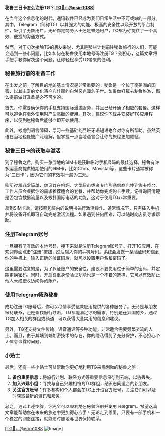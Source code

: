 **秘鲁三日卡怎么注册TG？[[TG💪+ @esim1088](https://t.me/s/esim1088)]**

在当今这个信息化的时代，通讯软件已经成为我们日常生活中不可或缺的一部分。其中，Telegram（简称TG）以其强大的功能、极高的安全性以及开放的平台特性，吸引了无数用户。无论你是商务人士还是普通用户，TG都为你提供了一个高效、便捷的沟通方式。

然而，对于初次接触TG的朋友来说，尤其是那些计划前往秘鲁旅行的人们，可能会遇到一些小问题，比如如何在秘鲁使用本地号码注册TG？别担心，这篇文章将手把手教你解决这个问题，让你轻松享受TG带来的便利。

### 秘鲁旅行前的准备工作

在出发之前，了解目的地的基本情况是非常重要的。秘鲁是一个位于南美洲的国家，以其丰富的文化遗产和壮丽的自然风光闻名于世。如果你打算去秘鲁旅游，那么提前做好准备是必不可少的。

首先，你需要确保你的手机支持国际漫游服务，并且已经开通了相应的套餐。这样可以避免在境外使用时产生高额的费用。其次，建议你下载并安装好TG应用程序，以便到达秘鲁后能够立即开始使用。

此外，考虑到语言障碍，学习一些基础的西班牙语短语也会对你有所帮助。虽然英语在当地也能被广泛理解，但掌握一点当地语言会让你的旅程更加顺畅。

### 秘鲁三日卡的获取与激活

到了秘鲁之后，购买一张当地的SIM卡是获取临时手机号码的最佳选择。秘鲁有许多运营商提供短期使用的SIM卡，比如Claro、Movistar等，这些卡片通常被称为“三日卡”，因为它们的有效期一般为三天。

购买过程非常简单，你可以在机场、大型超市或者专门的通信商店找到售卡柜台。工作人员会根据你的需求推荐适合的套餐，并帮助你完成购卡手续。记得询问清楚是否包含数据流量以及拨打国际电话的功能，这对于使用TG非常重要。

拿到SIM卡后，请按照包装内的说明书进行激活操作。通常情况下，只需插入手机并将设备开机即可自动完成激活流程。如果遇到任何困难，可以随时向店员寻求帮助。

### 注册Telegram账号

一旦拥有了有效的本地号码，接下来就是注册Telegram账号了。打开TG应用，在欢迎界面点击“注册”按钮，然后输入你的手机号码。系统会发送一条验证码短信到你的手机上，输入正确的验证码后，就可以设置用户名和密码了。

这里需要注意的是，为了保证账户的安全性，建议不要使用过于简单的密码，并定期更换密码。同时，开启双重身份验证功能也是一个不错的选择，它可以有效防止他人未经授权访问你的账户。

### 使用Telegram畅游秘鲁

成功注册TG账号后，你可以尽情享受这款应用提供的各种服务了。无论是与朋友保持联系，还是查找旅行攻略，TG都能满足你的需求。特别是在异国他乡，通过TG加入相关的群组或频道，可以获得大量实用的信息和建议。

另外，TG还支持文件传输、语音通话等多种功能，非常适合需要频繁交流的人士。而且，由于其端到端加密技术的存在，你的隐私得到了充分保护，不必担心个人信息泄露的问题。

### 小贴士

最后，还有一些小贴士可以帮助你更好地利用TG来规划你的秘鲁之旅：

1. **备份重要信息**：将旅行计划、联系方式等重要信息保存到云端，以防丢失。
2. **加入兴趣小组**：寻找与自己兴趣相符的TG群组，结识志同道合的新朋友。
3. **关注官方账号**：许多机构和个人都会在TG上开设官方账号，关注它们可以及时获取最新的资讯和服务。

总之，通过上述步骤，你完全可以顺利地在秘鲁注册并使用Telegram。希望这篇文章能帮助你在未来的旅途中更加得心应手！无论走到哪里，只要有一部手机和一个稳定的网络连接，就能随时随地与世界保持联系。

[[TG💪+ @esim1088](https://t.me/s/esim1088) ![Image](https://i.postimg.cc/4NQfJmqS/Snipaste-2025-05-13-00-14-12.png)]